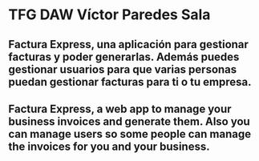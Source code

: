 # TFG DAW Víctor Paredes Sala
Factura Express, una aplicación para gestionar facturas y poder generarlas. Además puedes gestionar usuarios para que varias personas puedan gestionar facturas para ti o tu empresa.
--------------------------------------------------------------------------------------------------------------------------------------------------------------------------------------
Factura Express, a web app to manage your business invoices and generate them. Also you can manage users so some people can manage the invoices for you and your business.
--------------------------------------------------------------------------------------------------------------------------------------------------------------------------------------
